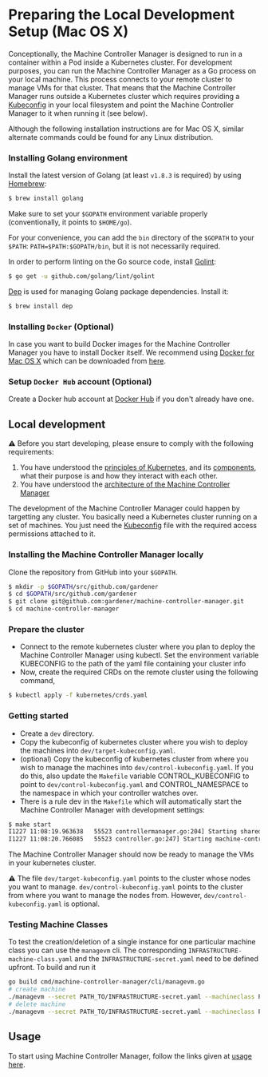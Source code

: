# Preparing the Local Development Setup (Mac OS X)

Conceptionally, the Machine Controller Manager is designed to run in a container within a Pod inside a Kubernetes cluster. For development purposes, you can run the Machine Controller Manager as a Go process on your local machine. This process connects to your remote cluster to manage VMs for that cluster. That means that the Machine Controller Manager runs outside a Kubernetes cluster which requires providing a [Kubeconfig](https://kubernetes.io/docs/tasks/access-application-cluster/authenticate-across-clusters-kubeconfig/) in your local filesystem and point the Machine Controller Manager to it when running it (see below). 

Although the following installation instructions are for Mac OS X, similar alternate commands could be found for any Linux distribution.

### Installing Golang environment
Install the latest version of Golang (at least `v1.8.3` is required) by using [Homebrew](https://brew.sh/):

```bash
$ brew install golang
```

Make sure to set your `$GOPATH` environment variable properly (conventionally, it points to `$HOME/go`).

For your convenience, you can add the `bin` directory of the `$GOPATH` to your `$PATH`: `PATH=$PATH:$GOPATH/bin`, but it is not necessarily required.

In order to perform linting on the Go source code, install [Golint](https://github.com/golang/lint):

```bash
$ go get -u github.com/golang/lint/golint
```

[Dep](https://github.com/golang/dep) is used for managing Golang package dependencies. Install it:
```bash
$ brew install dep
```

### Installing `Docker` (Optional)
In case you want to build Docker images for the Machine Controller Manager you have to install Docker itself. We recommend using [Docker for Mac OS X](https://docs.docker.com/docker-for-mac/) which can be downloaded from [here](https://download.docker.com/mac/stable/Docker.dmg).

### Setup `Docker Hub` account (Optional)
Create a Docker hub account at [Docker Hub](https://hub.docker.com/) if you don't already have one.

## Local development

:warning: Before you start developing, please ensure to comply with the following requirements:

1. You have understood the [principles of Kubernetes](https://kubernetes.io/docs/concepts/), and its [components](https://kubernetes.io/docs/concepts/overview/components/), what their purpose is and how they interact with each other.
1. You have understood the [architecture of the Machine Controller Manager](../design/README.md)

The development of the Machine Controller Manager could happen by targetting any cluster. You basically need a Kubernetes cluster running on a set of machines. You just need the [Kubeconfig](https://kubernetes.io/docs/tasks/access-application-cluster/authenticate-across-clusters-kubeconfig/) file with the required access permissions attached to it.

### Installing the Machine Controller Manager locally
Clone the repository from GitHub into your `$GOPATH`.

```bash
$ mkdir -p $GOPATH/src/github.com/gardener
$ cd $GOPATH/src/github.com/gardener
$ git clone git@github.com:gardener/machine-controller-manager.git
$ cd machine-controller-manager
```

### Prepare the cluster

- Connect to the remote kubernetes cluster where you plan to deploy the Machine Controller Manager using kubectl. Set the environment variable KUBECONFIG to the path of the yaml file containing your cluster info
- Now, create the required CRDs on the remote cluster using the following command,
```bash
$ kubectl apply -f kubernetes/crds.yaml
```

### Getting started

- Create a `dev` directory. 
- Copy the kubeconfig of kubernetes cluster where you wish to deploy the machines into `dev/target-kubeconfig.yaml`.
- (optional) Copy the kubeconfig of kubernetes cluster from where you wish to manage the machines into `dev/control-kubeconfig.yaml`. If you do this, also update the `Makefile` variable CONTROL_KUBECONFIG to point to `dev/control-kubeconfig.yaml` and CONTROL_NAMESPACE to the namespace in which your controller watches over.
- There is a rule dev in the `Makefile` which will automatically start the Machine Controller Manager with development settings:

```bash
$ make start
I1227 11:08:19.963638   55523 controllermanager.go:204] Starting shared informers
I1227 11:08:20.766085   55523 controller.go:247] Starting machine-controller-manager
```

The Machine Controller Manager should now be ready to manage the VMs in your kubernetes cluster.

:warning: The file `dev/target-kubeconfig.yaml` points to the cluster whose nodes you want to manage. `dev/control-kubeconfig.yaml` points to the cluster from where you want to manage the nodes from. However, `dev/control-kubeconfig.yaml` is optional.

### Testing Machine Classes

To test the creation/deletion of a single instance for one particular machine class you can use the `managevm` cli. The corresponding `INFRASTRUCTURE-machine-class.yaml` and the `INFRASTRUCTURE-secret.yaml` need to be defined upfront. To build and run it

```bash
go build cmd/machine-controller-manager/cli/managevm.go
# create machine
./managevm --secret PATH_TO/INFRASTRUCTURE-secret.yaml --machineclass PATH_TO/INFRASTRUCTURE-machine-class.yaml --classkind INFRASTRUCTURE --machinename test
# delete machine
./managevm --secret PATH_TO/INFRASTRUCTURE-secret.yaml --machineclass PATH_TO/INFRASTRUCTURE-machine-class.yaml --classkind INFRASTRUCTURE --machinename test --machineid INFRASTRUCTURE:///REGION/INSTANCE_ID
```

## Usage

To start using Machine Controller Manager, follow the links given at [usage here](../README.md).
